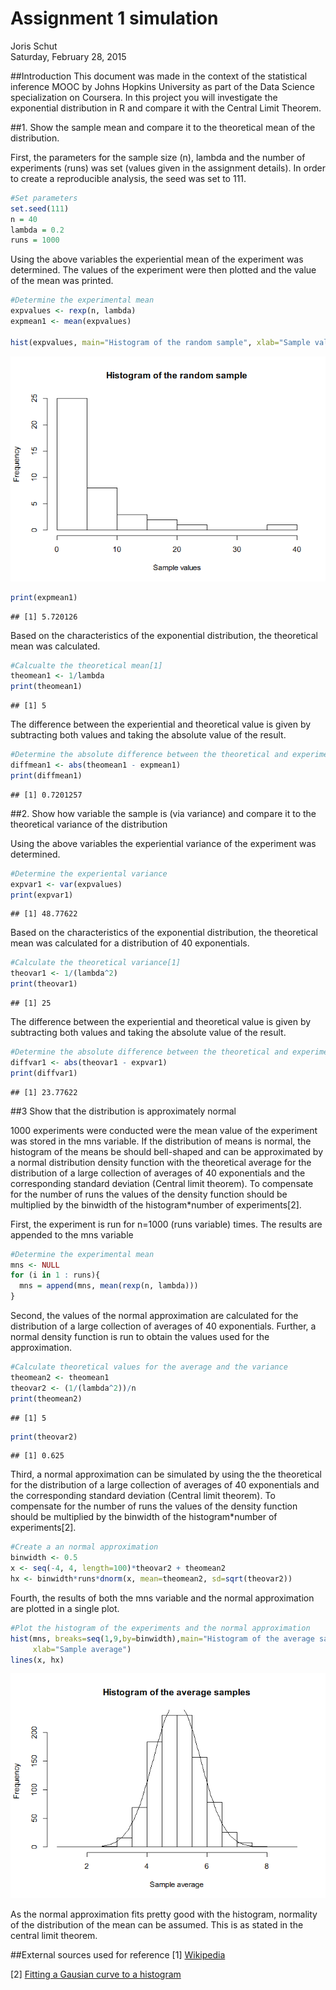 # Assignment 1 simulation
Joris Schut  
Saturday, February 28, 2015  

##Introduction
This document was made in the context of the statistical inference MOOC by Johns Hopkins University as part of the Data Science specialization on Coursera. In this project you will investigate the exponential distribution in R and compare it with the Central Limit Theorem.

##1. Show the sample mean and compare it to the theoretical mean of the distribution.

First, the parameters for the sample size (n), lambda and the number of experiments (runs) was set (values given in the assignment details). In order to create a reproducible analysis, the seed was set to 111.


```r
#Set parameters
set.seed(111)
n = 40
lambda = 0.2
runs = 1000
```

Using the above variables the experiential mean of the experiment was determined. The values of the experiment were then plotted and the value of the mean was printed.


```r
#Determine the experimental mean
expvalues <- rexp(n, lambda)
expmean1 <- mean(expvalues)

hist(expvalues, main="Histogram of the random sample", xlab="Sample values")
```

![](Assignment_1_simulation_files/figure-html/unnamed-chunk-2-1.png) 

```r
print(expmean1)
```

```
## [1] 5.720126
```

Based on the characteristics of the exponential distribution, the theoretical mean was calculated. 


```r
#Calcualte the theoretical mean[1]
theomean1 <- 1/lambda
print(theomean1)
```

```
## [1] 5
```

The difference between the experiential and theoretical value is given by subtracting both values and taking the absolute value of the result.


```r
#Determine the absolute difference between the theoretical and experimental mean
diffmean1 <- abs(theomean1 - expmean1)
print(diffmean1)
```

```
## [1] 0.7201257
```

##2. Show how variable the sample is (via variance) and compare it to the theoretical variance of the distribution

Using the above variables the experiential variance of the experiment was determined.


```r
#Determine the experiental variance
expvar1 <- var(expvalues)
print(expvar1)
```

```
## [1] 48.77622
```

Based on the characteristics of the exponential distribution, the theoretical mean was calculated for a distribution of 40 exponentials.


```r
#Calculate the theoretical variance[1]
theovar1 <- 1/(lambda^2)
print(theovar1)
```

```
## [1] 25
```

The difference between the experiential and theoretical value is given by subtracting both values and taking the absolute value of the result.


```r
#Determine the absolute difference between the theoretical and experimental mean
diffvar1 <- abs(theovar1 - expvar1)
print(diffvar1)
```

```
## [1] 23.77622
```

##3 Show that the distribution is approximately normal

1000 experiments were conducted were the mean value of the experiment was stored in the mns variable. If the distribution of means is normal, the histogram of the means be should bell-shaped and can be approximated by a normal distribution density function with the theoretical average for the distribution of a large collection of averages of 40 exponentials and the corresponding standard deviation (Central limit theorem). To compensate for the number of runs the values of the density function should be multiplied by the binwidth of the histogram*number of experiments[2].

First, the experiment is run for n=1000 (runs variable) times. The results are appended to the mns variable


```r
#Determine the experimental mean
mns <- NULL
for (i in 1 : runs){
  mns = append(mns, mean(rexp(n, lambda)))
}
```

Second, the values of the normal approximation are calculated for the distribution of a large collection of averages of 40 exponentials. Further, a normal density function is run to obtain the values used for the approximation.


```r
#Calculate theoretical values for the average and the variance
theomean2 <- theomean1
theovar2 <- (1/(lambda^2))/n
print(theomean2)
```

```
## [1] 5
```

```r
print(theovar2)
```

```
## [1] 0.625
```

Third, a normal approximation can be simulated by using the the theoretical for the distribution of a large collection of averages of 40 exponentials and the corresponding standard deviation (Central limit theorem). To compensate for the number of runs the values of the density function should be multiplied by the binwidth of the histogram*number of experiments[2].


```r
#Create a an normal approximation
binwidth <- 0.5 
x <- seq(-4, 4, length=100)*theovar2 + theomean2
hx <- binwidth*runs*dnorm(x, mean=theomean2, sd=sqrt(theovar2))
```

Fourth, the results of both the mns variable and the normal approximation are plotted in a single plot.


```r
#Plot the histogram of the experiments and the normal approximation
hist(mns, breaks=seq(1,9,by=binwidth),main="Histogram of the average samples",
     xlab="Sample average")
lines(x, hx)
```

![](Assignment_1_simulation_files/figure-html/unnamed-chunk-11-1.png) 

As the normal approximation fits pretty good with the histogram, normality of the distribution of the mean can be assumed. This is as stated in the central limit theorem.

##External sources used for reference
[1] [Wikipedia](http://en.wikipedia.org/wiki/Exponential_distribution#Mean.2C_variance.2C_moments_and_median)

[2] [Fitting a Gausian curve to a histogram](http://www.theinformationlab.co.uk/2013/11/04/fitting-a-gaussian-normal-distribution-curve-to-a-histogram-in-tableau/)
